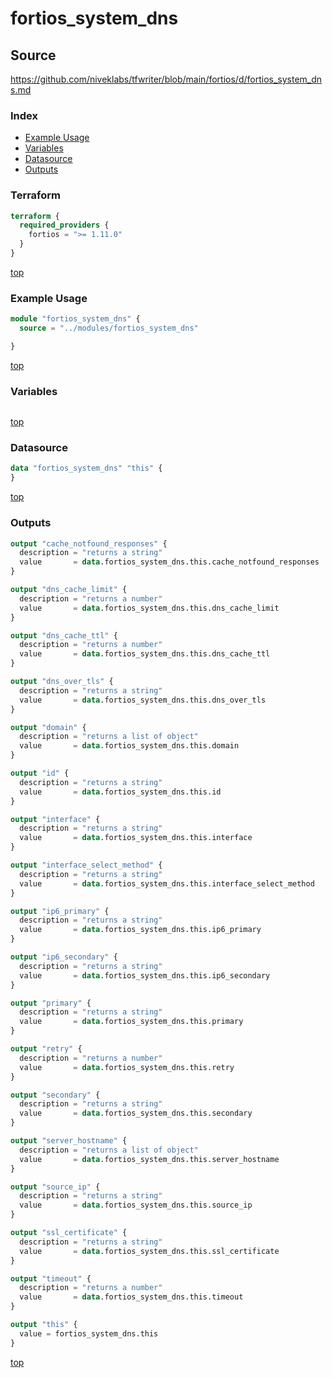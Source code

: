 # fortios_system_dns

## Source

https://github.com/niveklabs/tfwriter/blob/main/fortios/d/fortios_system_dns.md

### Index

- [Example Usage](#example-usage)
- [Variables](#variables)
- [Datasource](#datasource)
- [Outputs](#outputs)

### Terraform

```terraform
terraform {
  required_providers {
    fortios = ">= 1.11.0"
  }
}
```

[top](#index)

### Example Usage

```terraform
module "fortios_system_dns" {
  source = "../modules/fortios_system_dns"

}
```

[top](#index)

### Variables

```terraform
```

[top](#index)

### Datasource

```terraform
data "fortios_system_dns" "this" {
}
```

[top](#index)

### Outputs

```terraform
output "cache_notfound_responses" {
  description = "returns a string"
  value       = data.fortios_system_dns.this.cache_notfound_responses
}

output "dns_cache_limit" {
  description = "returns a number"
  value       = data.fortios_system_dns.this.dns_cache_limit
}

output "dns_cache_ttl" {
  description = "returns a number"
  value       = data.fortios_system_dns.this.dns_cache_ttl
}

output "dns_over_tls" {
  description = "returns a string"
  value       = data.fortios_system_dns.this.dns_over_tls
}

output "domain" {
  description = "returns a list of object"
  value       = data.fortios_system_dns.this.domain
}

output "id" {
  description = "returns a string"
  value       = data.fortios_system_dns.this.id
}

output "interface" {
  description = "returns a string"
  value       = data.fortios_system_dns.this.interface
}

output "interface_select_method" {
  description = "returns a string"
  value       = data.fortios_system_dns.this.interface_select_method
}

output "ip6_primary" {
  description = "returns a string"
  value       = data.fortios_system_dns.this.ip6_primary
}

output "ip6_secondary" {
  description = "returns a string"
  value       = data.fortios_system_dns.this.ip6_secondary
}

output "primary" {
  description = "returns a string"
  value       = data.fortios_system_dns.this.primary
}

output "retry" {
  description = "returns a number"
  value       = data.fortios_system_dns.this.retry
}

output "secondary" {
  description = "returns a string"
  value       = data.fortios_system_dns.this.secondary
}

output "server_hostname" {
  description = "returns a list of object"
  value       = data.fortios_system_dns.this.server_hostname
}

output "source_ip" {
  description = "returns a string"
  value       = data.fortios_system_dns.this.source_ip
}

output "ssl_certificate" {
  description = "returns a string"
  value       = data.fortios_system_dns.this.ssl_certificate
}

output "timeout" {
  description = "returns a number"
  value       = data.fortios_system_dns.this.timeout
}

output "this" {
  value = fortios_system_dns.this
}
```

[top](#index)